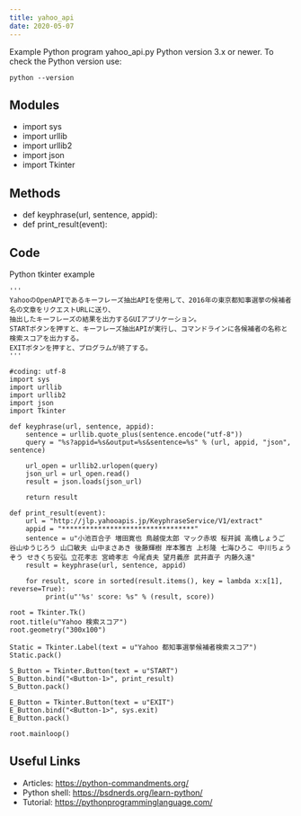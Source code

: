 ```yaml
---
title: yahoo_api
date: 2020-05-07
---
```

Example Python program yahoo_api.py
Python version 3.x or newer.
To check the Python version use:

    python --version

## Modules

* import sys
* import urllib
* import urllib2
* import json
* import Tkinter

## Methods

* def keyphrase(url, sentence, appid):
* def print_result(event):

## Code

Python tkinter example

    '''
    YahooのOpenAPIであるキーフレーズ抽出APIを使用して、2016年の東京都知事選挙の候補者名の文章をリクエストURLに送り、
    抽出したキーフレーズの結果を出力するGUIアプリケーション。
    STARTボタンを押すと、キーフレーズ抽出APIが実行し、コマンドラインに各候補者の名称と検索スコアを出力する。
    EXITボタンを押すと、プログラムが終了する。
    '''
    
    #coding: utf-8 
    import sys
    import urllib
    import urllib2
    import json
    import Tkinter
    
    def keyphrase(url, sentence, appid):
        sentence = urllib.quote_plus(sentence.encode("utf-8"))
        query = "%s?appid=%s&output=%s&sentence=%s" % (url, appid, "json", sentence)
    
        url_open = urllib2.urlopen(query)
        json_url = url_open.read()
        result = json.loads(json_url)
    
        return result
    
    def print_result(event):
        url = "http://jlp.yahooapis.jp/KeyphraseService/V1/extract"
        appid = "*********************************"
        sentence = u"小池百合子 増田寛也 鳥越俊太郎 マック赤坂 桜井誠 高橋しょうご 谷山ゆうじろう 山口敏夫 山中まさあき 後藤輝樹 岸本雅吉 上杉隆 七海ひろこ 中川ちょうぞう せきくち安弘 立花孝志 宮崎孝志 今尾貞夫 望月義彦 武井直子 内藤久遠"
        result = keyphrase(url, sentence, appid)
        
        for result, score in sorted(result.items(), key = lambda x:x[1], reverse=True):
             print(u"'%s' score: %s" % (result, score))
    
    root = Tkinter.Tk()
    root.title(u"Yahoo 検索スコア")
    root.geometry("300x100")
    
    Static = Tkinter.Label(text = u"Yahoo 都知事選挙候補者検索スコア")
    Static.pack()
    
    S_Button = Tkinter.Button(text = u"START")
    S_Button.bind("<Button-1>", print_result)
    S_Button.pack()
    
    E_Button = Tkinter.Button(text = u"EXIT")
    E_Button.bind("<Button-1>", sys.exit)
    E_Button.pack()
    
    root.mainloop()
    

## Useful Links

- Articles: https://python-commandments.org/
- Python shell: https://bsdnerds.org/learn-python/
- Tutorial: https://pythonprogramminglanguage.com/
